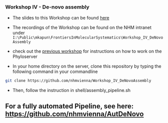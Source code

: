 ### Workshop IV - De-novo assembly

-   The slides to this Workshop can be found [here](<>)
-   The recordings of the Workshop can be found on the NHM intranet under `I:\Public\mkapun\FrontiersInMolecularSystematics\Workshop_IV_DeNovoAssembly`

-   check out the [previous workshop](https://github.com/nhmvienna/MysteriousAbominableYeti) for instructions on how to work on the Phyloserver

-   In your home directory on the server, clone this repository by typing the following command in your commandline

```bash
git clone https://github.com/nhmvienna/Workshop_IV_DeNovoAssembly
```

-   Then, follow the instruction in shell/assembly_pipeline.sh

## For a fully automated Pipeline, see here: <https://github.com/nhmvienna/AutDeNovo>
